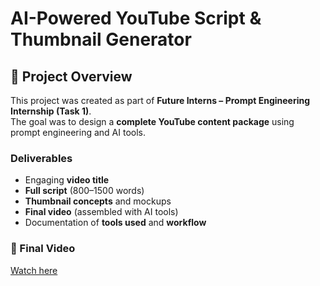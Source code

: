 # AI-Powered YouTube Script & Thumbnail Generator

## 📌 Project Overview
This project was created as part of **Future Interns – Prompt Engineering Internship (Task 1)**.  
The goal was to design a **complete YouTube content package** using prompt engineering and AI tools.

### Deliverables
- Engaging **video title**
- **Full script** (800–1500 words)
- **Thumbnail concepts** and mockups
- **Final video** (assembled with AI tools)
- Documentation of **tools used** and **workflow**

### 🔗 Final Video
[Watch here]([video/final_video.mp4](https://drive.google.com/file/d/1n-AN82IG-Q37Rqk-q4Pt9Vsd4SzRlUcZ/view?usp=sharing)) 
